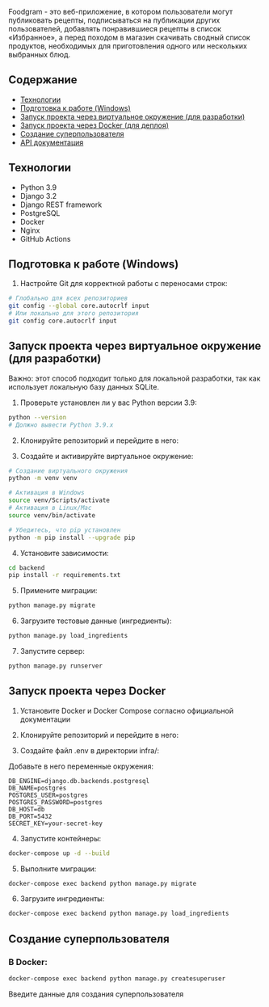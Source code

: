 Foodgram - это веб-приложение, в котором пользователи могут публиковать рецепты, подписываться на публикации других пользователей, добавлять понравившиеся рецепты в список «Избранное», а перед походом в магазин скачивать сводный список продуктов, необходимых для приготовления одного или нескольких выбранных блюд.

## Содержание
- [Технологии](#технологии)
- [Подготовка к работе (Windows)](#подготовка-к-работе-windows)
- [Запуск проекта через виртуальное окружение (для разработки)](#запуск-проекта-через-виртуальное-окружение-для-разработки)
- [Запуск проекта через Docker (для деплоя)](#запуск-проекта-через-docker-для-деплоя)
- [Создание суперпользователя](#создание-суперпользователя)
- [API документация](#api-документация)

## Технологии
- Python 3.9
- Django 3.2
- Django REST framework
- PostgreSQL
- Docker
- Nginx
- GitHub Actions

## Подготовка к работе (Windows)

1. Настройте Git для корректной работы с переносами строк:
```bash
# Глобально для всех репозиториев
git config --global core.autocrlf input
# Или локально для этого репозитория
git config core.autocrlf input
```

## Запуск проекта через виртуальное окружение (для разработки)

Важно: этот способ подходит только для локальной разработки, так как использует локальную базу данных SQLite.

1. Проверьте установлен ли у вас Python версии 3.9:
```bash
python --version
# Должно вывести Python 3.9.x
```

2. Клонируйте репозиторий и перейдите в него:

3. Создайте и активируйте виртуальное окружение:
```bash
# Создание виртуального окружения
python -m venv venv

# Активация в Windows
source venv/Scripts/activate
# Активация в Linux/Mac
source venv/bin/activate

# Убедитесь, что pip установлен
python -m pip install --upgrade pip
```

4. Установите зависимости:
```bash
cd backend
pip install -r requirements.txt
```

5. Примените миграции:
```bash
python manage.py migrate
```

6. Загрузите тестовые данные (ингредиенты):
```bash
python manage.py load_ingredients
```

7. Запустите сервер:
```bash
python manage.py runserver
```

## Запуск проекта через Docker 

1. Установите Docker и Docker Compose согласно официальной документации

2. Клонируйте репозиторий и перейдите в него:

3. Создайте файл .env в директории infra/:

Добавьте в него переменные окружения:
```
DB_ENGINE=django.db.backends.postgresql
DB_NAME=postgres
POSTGRES_USER=postgres
POSTGRES_PASSWORD=postgres
DB_HOST=db
DB_PORT=5432
SECRET_KEY=your-secret-key
```

4. Запустите контейнеры:
```bash
docker-compose up -d --build
```

5. Выполните миграции:
```bash
docker-compose exec backend python manage.py migrate
```

6. Загрузите ингредиенты:
```bash
docker-compose exec backend python manage.py load_ingredients
```

## Создание суперпользователя

### В Docker:
```bash
docker-compose exec backend python manage.py createsuperuser
```

Введите данные для создания суперпользователя



